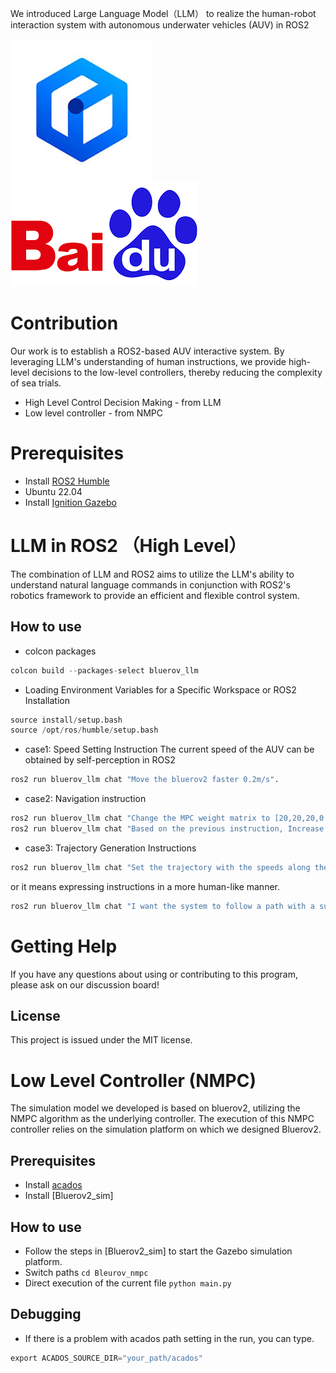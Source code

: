 
We introduced Large Language Model（LLM） to realize the human-robot interaction system with autonomous underwater vehicles (AUV) in ROS2

![](image/images.jpeg)
![](image/images.png)
# Contribution
Our work is to establish a ROS2-based AUV interactive system. By leveraging LLM's understanding of human instructions, we provide high-level decisions to the low-level controllers, thereby reducing the complexity of sea trials.
* High Level Control Decision Making - from LLM
* Low level controller - from NMPC
# Prerequisites
* Install [ROS2 Humble](https://docs.ros.org/en/humble/)
* Ubuntu 22.04
* Install [Ignition Gazebo](https://gazebosim.org/docs/garden/ros_installation/)

# LLM in ROS2 （High Level）
The combination of LLM and ROS2 aims to utilize the LLM's ability to understand natural language commands in conjunction with ROS2's robotics framework to provide an efficient and flexible control system.
## How to use
* colcon packages
```python
colcon build --packages-select bluerov_llm
```
* Loading Environment Variables for a Specific Workspace or ROS2 Installation
```python
source install/setup.bash
source /opt/ros/humble/setup.bash
```
* case1: Speed Setting Instruction
The current speed of the AUV can be obtained by self-perception in ROS2
```python
ros2 run bluerov_llm chat "Move the bluerov2 faster 0.2m/s".
```
* case2: Navigation instruction
```python
ros2 run bluerov_llm chat "Change the MPC weight matrix to [20,20,20,0.1,0.1,0.1]."
ros2 run bluerov_llm chat "Based on the previous instruction, Increase the NMPC weight matrix, first state to 30."
```
* case3: Trajectory Generation Instructions
```python
ros2 run bluerov_llm chat "Set the trajectory with the speeds along the X and Z axes set to 0.7 m/s and 0.1 m/s respectively, while the Y-coordinate follows a sine wave with a period of 20 seconds and an amplitude of 5 meters."
```
or it means expressing instructions in a more human-like manner.
```python
ros2 run bluerov_llm chat "I want the system to follow a path with a surge speed of 1.0 m/s, a sway speed of 0.5 m/s, a Y-axis maximum of 10 meters, and a sinusoidal period of 15 seconds."
```
# Getting Help
If you have any questions about using or contributing to this program, please ask on our discussion board!

## License
This project is issued under the MIT license.

# Low Level Controller (NMPC)
The simulation model we developed is based on bluerov2, utilizing the NMPC algorithm as the underlying controller.
The execution of this NMPC controller relies on the simulation platform on which we designed Bluerov2.
## Prerequisites
* Install [acados](https://docs.acados.org/)
* Install [Bluerov2_sim]
## How to use

* Follow the steps in [Bluerov2_sim] to start the Gazebo simulation platform.
* Switch paths ```cd Bleurov_nmpc ```
* Direct execution of the current file  ```python main.py```
## Debugging
* If there is a problem with acados path setting in the run, you can type.
```python
export ACADOS_SOURCE_DIR="your_path/acados"
```




